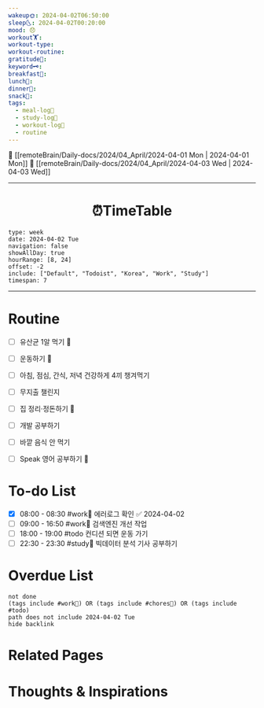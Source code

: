 ```yaml
---
wakeup🌞: 2024-04-02T06:50:00
sleep🌜: 2024-04-02T00:20:00
mood: 😞
workout🏋️: 
workout-type: 
workout-routine: 
gratitude🙏: 
keyword🗝️: 
breakfast🍳: 
lunch🍚: 
dinner🥗: 
snack🍬: 
tags:
  - meal-log📝
  - study-log📓
  - workout-log💪
  - routine
---
```


🔺 [[remoteBrain/Daily-docs/2024/04_April/2024-04-01 Mon | 2024-04-01 Mon]]
🔻 [[remoteBrain/Daily-docs/2024/04_April/2024-04-03 Wed | 2024-04-03 Wed]]
___
<h1> <center>⏰TimeTable </center> </h1>

```gEvent
type: week
date: 2024-04-02 Tue
navigation: false
showAllDay: true
hourRange: [8, 24]
offset: -2
include: ["Default", "Todoist", "Korea", "Work", "Study"]
timespan: 7
```

--- 


# Routine 

- [ ] 유산균 1알 먹기 🔼 
- [ ] 운동하기 🔼
- [ ] 아침, 점심, 간식, 저녁 건강하게 4끼 챙겨먹기
- [ ] 무지출 챌린지 
- [ ] 집 정리·정돈하기 🔼
- [ ] 개발 공부하기
- [ ] 바깥 음식 안 먹기 
- [ ] Speak 영어 공부하기 🔼 


# To-do List

- [x] 08:00 - 08:30 #work💼 에러로그 확인 ✅ 2024-04-02
- [ ] 09:00 - 16:50 #work💼 검색엔진 개선 작업
- [ ] 18:00 - 19:00 #todo 컨디션 되면 운동 가기
- [ ] 22:30 - 23:30 #study📓 빅데이터 분석 기사 공부하기

# Overdue List
```tasks
not done
(tags include #work💼) OR (tags include #chores🧺) OR (tags include #todo)
path does not include 2024-04-02 Tue
hide backlink
```

# Related Pages



# Thoughts & Inspirations


